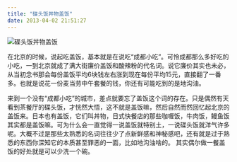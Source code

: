 ```yaml
---
title: "碟头饭丼物盖饭"
date: 2013-04-02 21:51:27
---
```


![](../../../images/2013/dietoufan-600x417.jpg "碟头饭丼物盖饭") 

在北京的时候，说起吃盖饭，基本就是在说吃“成都小吃”。可怜成都那么多好吃的小吃，一到北京就成了满大街廉价盖饭和酸辣粉的代名词。说它廉价其实也未必，从当初念书那会每份盖饭平均6块钱左右涨到现在每份平均15元，直接翻了一番多。也就是说花一份麦当劳中午套餐的钱，你还有可能吃到的是地沟油。 

来到一个没有“成都小吃”的城市，差点就要忘了盖饭这个词的存在。只是偶然有天看到茶餐厅的碟头饭，才恍然大悟，这不就是盖饭嘛，然后自然而然回忆起北京的盖饭来。日本也有盖饭，它们叫丼物，日式快餐店的那些咖喱饭，牛肉饭，鳗鱼饭其实都是盖饭嘛。可为什么会一直觉得一说盖饭就特别土，一说碟头饭就洋气许多呢。大概不过是那些太熟悉的名词往往少了点新鲜感和神秘感吧，还有就是过于熟悉的东西你深知它的本质甚至罪恶的一面，比如地沟油啥的。 其实偶尔做一餐盖饭的好处就是可以少洗一个碗。